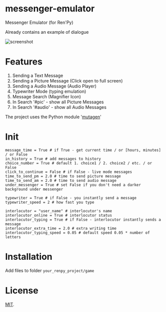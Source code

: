 # messenger-emulator
Messenger Emulator (for Ren'Py)
 
Already contains an example of dialogue

![screenshot](https://pp.userapi.com/c849528/v849528789/c7282/fZSuh5rjNAI.jpg)

# Features
  1. Sending a Text Message
  2. Sending a Picture Message (Click open to full screen)
  3. Sending a Audio Message (Audio Player)
  4. Typewriter Mode (typing emulation)
  5. Message Search (Magnifier Icon)
  6. In Search '#pic' - show all Picture Messages
  7. In Search '#audio' - show all Audio Messages

The project uses the Python module '[mutagen](https://pypi.org/project/mutagen/)'


 # Init
```
message_time = True # if True - get current time / or [hours, minutes] / or False
in_history = True # add messages to history
choice_number = True # default 1. choice1 / 2. choice2 / etc. / or False
click_to_continue = False # if False - live mode messages
time_to_send_pm = 2.0 # time to send picture message
time_to_send_am = 2.0 # time to send audio message
under_messenger = True # set False if you don't need a darker background under messenger

typewriter = True # if False - you instantly send a message
typewriter_speed = 2 # how fast you type

interlocutor = "user_name" # interlocutor's name
interlocutor_online = True # interlocutor status
interlocutor_typing = True # if False - interlocutor instantly sends a message
interlocutor_extra_time = 2.0 # extra writing time
interlocutor_typing_speed = 0.05 # default speed 0.05 * number of letters

```

# Installation
Add files to folder ```your_renpy_project/game```

# License
[MIT](https://github.com/sDextra/messenger-emulator/blob/master/LICENSE/).
